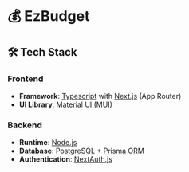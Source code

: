 # 💰 EzBudget

## 🛠 Tech Stack

### Frontend
- **Framework**: [Typescript](https://www.typescriptlang.org/) with [Next.js](https://nextjs.org/) (App Router)
- **UI Library**: [Material UI (MUI)](https://mui.com/)

### Backend
- **Runtime**: [Node.js](https://nodejs.org/)
- **Database**: [PostgreSQL](https://www.postgresql.org/) + [Prisma](https://www.prisma.io/) ORM
- **Authentication**: [NextAuth.js](https://next-auth.js.org/)